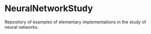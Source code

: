 # NeuralNetworkStudy
 Repository of examples of elementary implementations in the study of neural networks.
